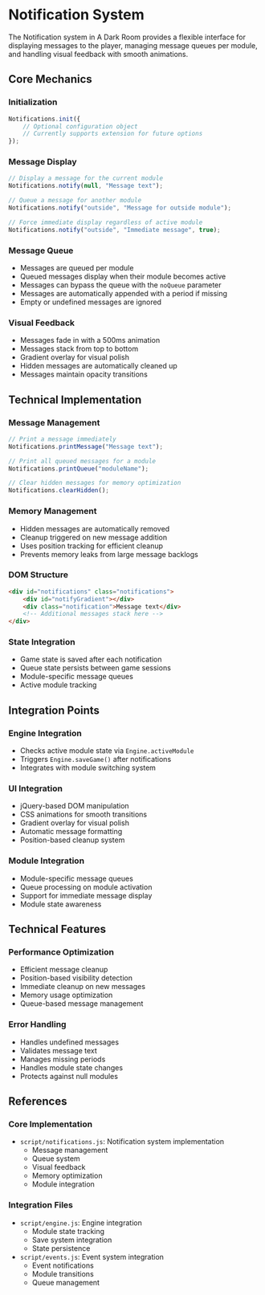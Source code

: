 # Notification System

The Notification system in A Dark Room provides a flexible interface for displaying messages to the player, managing message queues per module, and handling visual feedback with smooth animations.

## Core Mechanics

### Initialization
```javascript
Notifications.init({
    // Optional configuration object
    // Currently supports extension for future options
});
```

### Message Display
```javascript
// Display a message for the current module
Notifications.notify(null, "Message text");

// Queue a message for another module
Notifications.notify("outside", "Message for outside module");

// Force immediate display regardless of active module
Notifications.notify("outside", "Immediate message", true);
```

### Message Queue
- Messages are queued per module
- Queued messages display when their module becomes active
- Messages can bypass the queue with the `noQueue` parameter
- Messages are automatically appended with a period if missing
- Empty or undefined messages are ignored

### Visual Feedback
- Messages fade in with a 500ms animation
- Messages stack from top to bottom
- Gradient overlay for visual polish
- Hidden messages are automatically cleaned up
- Messages maintain opacity transitions

## Technical Implementation

### Message Management
```javascript
// Print a message immediately
Notifications.printMessage("Message text");

// Print all queued messages for a module
Notifications.printQueue("moduleName");

// Clear hidden messages for memory optimization
Notifications.clearHidden();
```

### Memory Management
- Hidden messages are automatically removed
- Cleanup triggered on new message addition
- Uses position tracking for efficient cleanup
- Prevents memory leaks from large message backlogs

### DOM Structure
```html
<div id="notifications" class="notifications">
    <div id="notifyGradient"></div>
    <div class="notification">Message text</div>
    <!-- Additional messages stack here -->
</div>
```

### State Integration
- Game state is saved after each notification
- Queue state persists between game sessions
- Module-specific message queues
- Active module tracking

## Integration Points

### Engine Integration
- Checks active module state via `Engine.activeModule`
- Triggers `Engine.saveGame()` after notifications
- Integrates with module switching system

### UI Integration
- jQuery-based DOM manipulation
- CSS animations for smooth transitions
- Gradient overlay for visual polish
- Automatic message formatting
- Position-based cleanup system

### Module Integration
- Module-specific message queues
- Queue processing on module activation
- Support for immediate message display
- Module state awareness

## Technical Features

### Performance Optimization
- Efficient message cleanup
- Position-based visibility detection
- Immediate cleanup on new messages
- Memory usage optimization
- Queue-based message management

### Error Handling
- Handles undefined messages
- Validates message text
- Manages missing periods
- Handles module state changes
- Protects against null modules

## References

### Core Implementation
- `script/notifications.js`: Notification system implementation
  - Message management
  - Queue system
  - Visual feedback
  - Memory optimization
  - Module integration

### Integration Files
- `script/engine.js`: Engine integration
  - Module state tracking
  - Save system integration
  - State persistence
- `script/events.js`: Event system integration
  - Event notifications
  - Module transitions
  - Queue management 